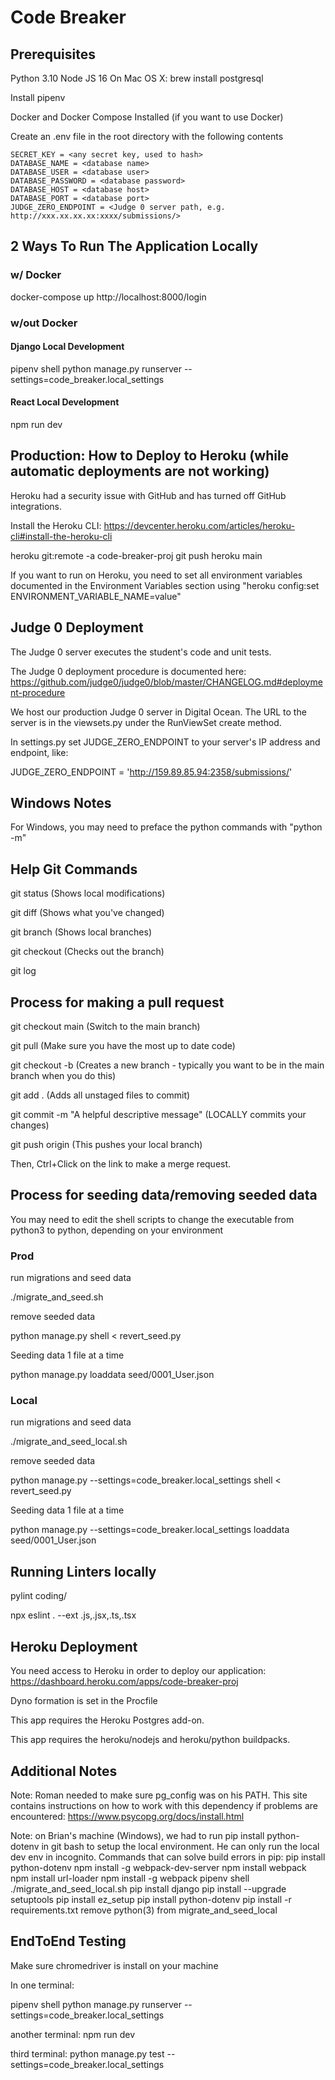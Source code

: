 # Code Breaker
 
## Prerequisites 

Python 3.10
Node JS 16
On Mac OS X: brew install postgresql

Install pipenv  

Docker and Docker Compose Installed (if you want to use Docker)

Create an .env file in the root directory with the following contents

```
SECRET_KEY = <any secret key, used to hash>
DATABASE_NAME = <database name>
DATABASE_USER = <database user>
DATABASE_PASSWORD = <database password>
DATABASE_HOST = <database host>
DATABASE_PORT = <database port>
JUDGE_ZERO_ENDPOINT = <Judge 0 server path, e.g. http://xxx.xx.xx.xx:xxxx/submissions/>
```

## 2 Ways To Run The Application Locally

### w/ Docker

docker-compose up
http://localhost:8000/login

### w/out Docker

#### Django Local Development

pipenv shell
python manage.py runserver --settings=code_breaker.local_settings

#### React Local Development

npm run dev

## Production: How to Deploy to Heroku (while automatic deployments are not working)

Heroku had a security issue with GitHub and has turned off GitHub integrations.

Install the Heroku CLI: https://devcenter.heroku.com/articles/heroku-cli#install-the-heroku-cli

heroku git:remote -a code-breaker-proj
git push heroku main

If you want to run on Heroku, you need to set all environment variables documented in the Environment Variables section using "heroku config:set ENVIRONMENT_VARIABLE_NAME=value"

## Judge 0 Deployment

The Judge 0 server executes the student's code and unit tests.

The Judge 0 deployment procedure is documented here: https://github.com/judge0/judge0/blob/master/CHANGELOG.md#deployment-procedure

We host our production Judge 0 server in Digital Ocean. The URL to the server is in the viewsets.py under the RunViewSet create method.

In settings.py set JUDGE_ZERO_ENDPOINT to your server's IP address and endpoint, like:

JUDGE_ZERO_ENDPOINT = 'http://159.89.85.94:2358/submissions/'

## Windows Notes

For Windows, you may need to preface the python commands with "python -m"

## Help Git Commands

git status (Shows local modifications)

git diff (Shows what you've changed)

git branch (Shows local branches)

git checkout <branch-name> (Checks out the branch)

git log

## Process for making a pull request

git checkout main (Switch to the main branch)

git pull (Make sure you have the most up to date code)

git checkout -b <branch-name> (Creates a new branch - typically you want to be in the main branch when you do this)

git add . (Adds all unstaged files to commit)

git commit -m "A helpful descriptive message" (LOCALLY commits your changes)
 
git push origin <new-branch-name> (This pushes your local branch)
 
Then, Ctrl+Click on the link to make a merge request. 

## Process for seeding data/removing seeded data 

You may need to edit the shell scripts to change the executable from python3 to python, depending on your environment

### Prod

run migrations and seed data

./migrate_and_seed.sh 

remove seeded data

python manage.py shell < revert_seed.py

Seeding data 1 file at a time

python manage.py loaddata seed/0001_User.json

### Local

run migrations and seed data

./migrate_and_seed_local.sh 

remove seeded data

python manage.py --settings=code_breaker.local_settings shell < revert_seed.py

Seeding data 1 file at a time

python manage.py --settings=code_breaker.local_settings loaddata seed/0001_User.json

## Running Linters locally

pylint coding/

npx eslint . --ext .js,.jsx,.ts,.tsx

## Heroku Deployment

You need access to Heroku in order to deploy our application: https://dashboard.heroku.com/apps/code-breaker-proj

Dyno formation is set in the Procfile

This app requires the Heroku Postgres add-on.

This app requires the heroku/nodejs and heroku/python buildpacks. 

## Additional Notes

Note: Roman needed to make sure pg_config was on his PATH. This site contains instructions on how to work with this dependency if problems are encountered: https://www.psycopg.org/docs/install.html

Note: on Brian's machine (Windows), we had to run pip install python-dotenv in git bash to setup the local environment. He can only run the local dev env in incognito.
   Commands that can solve build errors in pip: 
                pip install python-dotenv
                npm install -g webpack-dev-server
                npm install webpack 
                npm install url-loader
                npm install -g webpack
                pipenv shell
                ./migrate_and_seed_local.sh
                pip install django
                pip install --upgrade setuptools
                pip install ez_setup
                pip install python-dotenv
                pip install -r requirements.txt
                remove python(3) from migrate_and_seed_local

## EndToEnd Testing

Make sure chromedriver is install on your machine

In one terminal:

pipenv shell
python manage.py runserver --settings=code_breaker.local_settings

another terminal:
npm run dev

third terminal:
python manage.py test --settings=code_breaker.local_settings